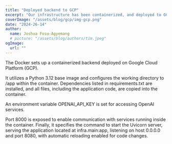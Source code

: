 ```yaml
---
title: "Deployed backend to GCP"
excerpt: "Our infrastructure has been containerized, and deployed to GCP to allow deployment of the app"
coverImage: "/assets/blog/gcp/img-gcp.png"
date: "2024-26-14"
author:
  name: Joshua Fosu-Agyemang
  # picture: "/assets/blog/authors/tim.jpeg"
ogImage:
  url: ""
---
```


The Docker sets up a containerized backend deployed on Google Cloud Platform (GCP). 

It utilizes a Python 3.12 base image and configures the working directory to /app within the container. 
Dependencies listed in requirements.txt are installed, and all files, including the application code, are copied into the container. 

An environment variable OPENAI_API_KEY is set for accessing OpenAI services. 

Port 8000 is exposed to enable communication with services running inside the container. 
Finally, it specifies the command to start the Uvicorn server, serving the application located at infra.main:app, 
listening on host 0.0.0.0 and port 8080, with automatic reloading enabled for code changes.






